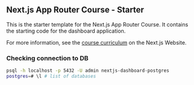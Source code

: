 ## Next.js App Router Course - Starter

This is the starter template for the Next.js App Router Course. It contains the starting code for the dashboard application.

For more information, see the [course curriculum](https://nextjs.org/learn) on the Next.js Website.


### Checking connection to DB

````bash
psql -h localhost -p 5432 -U admin nextjs-dashboard-postgres
postgres=# \l # list of databases
````